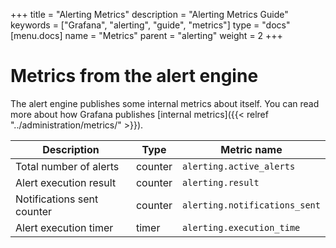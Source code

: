 +++
title = "Alerting Metrics"
description = "Alerting Metrics Guide"
keywords = ["Grafana", "alerting", "guide", "metrics"]
type = "docs"
[menu.docs]
name = "Metrics"
parent = "alerting"
weight = 2
+++

# Metrics from the alert engine

The alert engine publishes some internal metrics about itself. You can read more about how Grafana publishes [internal metrics]({{< relref "../administration/metrics/" >}}).

Description | Type | Metric name
---------- | ----------- | ----------
Total number of alerts | counter | `alerting.active_alerts`
Alert execution result | counter | `alerting.result`
Notifications sent counter | counter | `alerting.notifications_sent`
Alert execution timer | timer | `alerting.execution_time`
